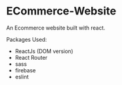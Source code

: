 # ECommerce-Website
An Ecommerce website built with react.

Packages Used:
- ReactJs (DOM version)
- React Router
- sass
- firebase
- eslint
